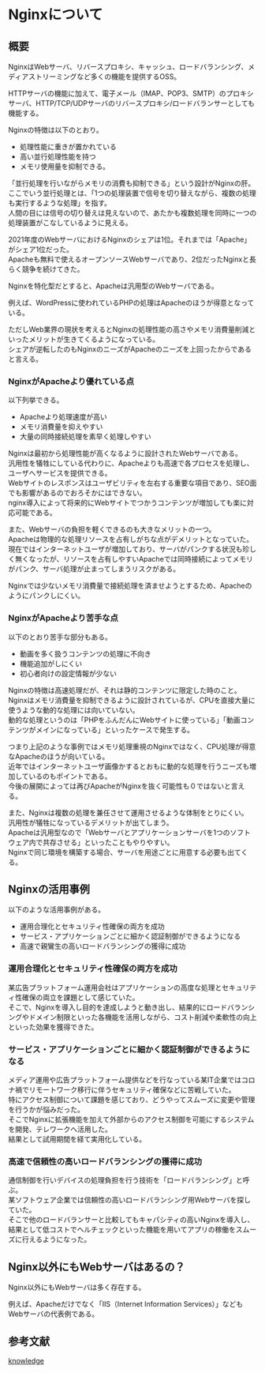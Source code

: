 # Nginxについて
## 概要
NginxはWebサーバ、リバースプロキシ、キャッシュ、ロードバランシング、メディアストリーミングなど多くの機能を提供するOSS。<br />

HTTPサーバの機能に加えて、電子メール（IMAP、POP3、SMTP）のプロキシサーバ、HTTP/TCP/UDPサーバのリバースプロキシ/ロードバランサーとしても機能する。<br />

Nginxの特徴は以下のとおり。<br />
- 処理性能に重きが置かれている
- 高い並行処理性能を持つ
- メモリ使用量を抑制できる。


「並行処理を行いながらメモリの消費も抑制できる」という設計がNginxの肝。<br />
ここでいう並行処理とは、「1つの処理装置で信号を切り替えながら、複数の処理も実行するような処理」を指す。<br />
人間の目には信号の切り替えは見えないので、あたかも複数処理を同時に一つの処理装置がこなしているように見える。<br />



2021年度のWebサーバにおけるNginxのシェアは1位。それまでは「Apache」がシェア1位だった。<br />
Apacheも無料で使えるオープンソースWebサーバであり、2位だったNginxと長らく競争を続けてきた。<br />

Nginxを特化型だとすると、Apacheは汎用型のWebサーバである。<br />

例えば、WordPressに使われているPHPの処理はApacheのほうが得意となっている。<br />

ただしWeb業界の現状を考えるとNginxの処理性能の高さやメモリ消費量削減といったメリットが生きてくるようになっている。<br />
シェアが逆転したのもNginxのニーズがApacheのニーズを上回ったからであると言える。<br />


### NginxがApacheより優れている点
以下列挙できる。
- Apacheより処理速度が高い
- メモリ消費量を抑えやすい
- 大量の同時接続処理を素早く処理しやすい


Nginxは最初から処理性能が高くなるように設計されたWebサーバである。<br />
汎用性を犠牲にしている代わりに、Apacheよりも高速で各プロセスを処理し、ユーザへサービスを提供できる。<br />
Webサイトのレスポンスはユーザビリティを左右する重要な項目であり、SEO面でも影響があるのでおろそかにはできない。<br />
nginx導入によって将来的にWebサイトでつかうコンテンツが増加しても楽に対応可能である。<br />



また、Webサーバの負担を軽くできるのも大きなメリットの一つ。<br />
Apacheは物理的な処理リソースを占有しがちな点がデメリットとなっていた。現在ではインターネットユーザが増加しており、サーバがパンクする状況も珍しく無くなったが、リソースを占有しやすいApacheでは同時接続によってメモリがパンク、サーバ処理が止まってしまうリスクがある。<br />

Nginxでは少ないメモリ消費量で接続処理を済ませようとするため、Apacheのようにパンクしにくい。<br />


### NginxがApacheより苦手な点

以下のとおり苦手な部分もある。<br />

- 動画を多く扱うコンテンツの処理に不向き
- 機能追加がしにくい
- 初心者向けの設定情報が少ない

Nginxの特徴は高速処理だが、それは静的コンテンツに限定した時のこと。<br />
Nginxはメモリ消費量を抑制できるように設計されているが、CPUを直接大量に使うような動的な処理には向いていない。<br />
動的な処理というのは「PHPをふんだんにWebサイトに使っている」「動画コンテンツがメインになっている」といったケースで発生する。<br />

つまり上記のような事例ではメモリ処理重視のNginxではなく、CPU処理が得意なApacheのほうが向いている。<br />
近年ではインターネットユーザ画像かするとおもに動的な処理を行うニーズも増加しているのもポイントである。<br />
今後の展開によっては再びApacheがNginxを抜く可能性も０ではないと言える。<br />


また、Nginxは複数の処理を兼任させて運用させるような体制をとりにくい。<br />
汎用性が犠牲になっているデメリットが出てしまう。<br />
Apacheは汎用型なので「Webサーバとアプリケーションサーバを1つのソフトウェア内で共存させる」といったこともやりやすい。<br />
Nginxで同じ環境を構築する場合、サーバを用途ごとに用意する必要も出てくる。<br />


## Nginxの活用事例
以下のような活用事例がある。
- 運用合理化とセキュリティ性確保の両方を成功
- サービス・アプリケーションごとに細かく認証制御ができるようになる
- 高速で親鸞生の高いロードバランシングの獲得に成功


### 運用合理化とセキュリティ性確保の両方を成功


某広告プラットフォーム運用会社はアプリケーションの高度な処理とセキュリティ性確保の両立を課題として感じていた。<br />
そこで、Nginxを導入し目的を達成しようと動き出し、結果的にロードバランシングやドメイン制限といった各機能を活用しながら、コスト削減や柔軟性の向上といった効果を獲得できた。<br />


### サービス・アプリケーションごとに細かく認証制御ができるようになる

メディア運用や広告プラットフォーム提供などを行なっている某IT企業ではコロナ禍でリモートワーク移行に伴うセキュリティ確保などに苦戦していた。<br />
特にアクセス制御について課題を感じており、どうやってスムーズに変更や管理を行うかが悩みだった。<br />
そこでNginxに拡張機能を加えて外部からのアクセス制御を可能にするシステムを開発、テレワークへ活用した。<br />
結果として試用期間を経て実用化している。<br />


### 高速で信頼性の高いロードバランシングの獲得に成功
通信制御を行いデバイスの処理負担を行う技術を「ロードバランシング」と呼ぶ。<br />
某ソフトウェア企業では信頼性の高いロードバランシング用Webサーバを探していた。<br />
そこで他のロードバランサーと比較してもキャパシティの高いNginxを導入し、結果として低コストでヘルチェックといった機能を用いてアプリの稼働をスムーズに行えるようになった。<br />


## Nginx以外にもWebサーバはあるの？
Nginx以外にもWebサーバは多く存在する。<br />

例えば、Apacheだけでなく「IIS（Internet Information Services）」などもWebサーバの代表例である。<br />

## 参考文献
[knowledge](https://hnavi.co.jp/knowledge/blog/nginx/)<br />


